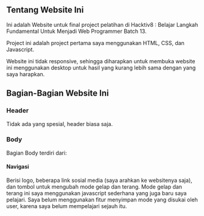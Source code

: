 ## Tentang Website Ini

Ini adalah Website untuk final project pelatihan di Hacktiv8 : Belajar Langkah Fundamental Untuk Menjadi Web Programmer Batch 13.

Project ini adalah project pertama saya menggunakan HTML, CSS, dan Javascript.

Website ini tidak responsive, sehingga diharapkan untuk membuka website ini menggunakan desktop untuk hasil yang kurang lebih sama dengan yang saya harapkan.

## Bagian-Bagian Website Ini

### Header

Tidak ada yang spesial, header biasa saja.

### Body 

Bagian Body terdiri dari:

#### Navigasi

Berisi logo, beberapa link sosial media (saya arahkan ke websitenya saja), dan tombol untuk mengubah mode gelap dan terang. Mode gelap dan terang ini saya menggunakan javascript sederhana yang juga baru saya pelajari. Saya belum menggunakan fitur menyimpan mode yang disukai oleh user, karena saya belum mempelajari sejauh itu.

